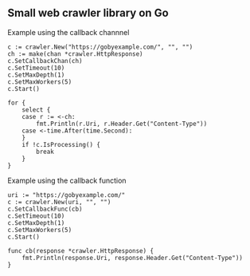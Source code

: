 ## Small web crawler library on Go

Example using the callback channnel

    c := crawler.New("https://gobyexample.com/", "", "")
    ch := make(chan *crawler.HttpResponse)
    c.SetCallbackChan(ch)
    c.SetTimeout(10)
    c.SetMaxDepth(1)
    c.SetMaxWorkers(5)
    c.Start()
    
    for {
        select {
        case r := <-ch:
            fmt.Println(r.Uri, r.Header.Get("Content-Type"))
        case <-time.After(time.Second):
        }
        if !c.IsProcessing() {
            break
        }
    }

Example using the callback function

    uri := "https://gobyexample.com/"
    c := crawler.New(uri, "", "")
    c.SetCallbackFunc(cb)
    c.SetTimeout(10)
    c.SetMaxDepth(1)
    c.SetMaxWorkers(5)
    c.Start()
    
    func cb(response *crawler.HttpResponse) {
        fmt.Println(response.Uri, response.Header.Get("Content-Type"))
    }
